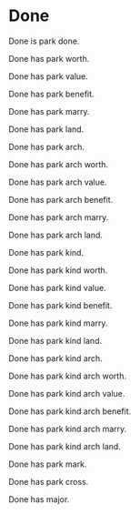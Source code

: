 # Done

Done is park done.

Done has park worth.

Done has park value.

Done has park benefit.

Done has park marry.

Done has park land.

Done has park arch.

Done has park arch worth.

Done has park arch value.

Done has park arch benefit.

Done has park arch marry.

Done has park arch land.

Done has park kind.

Done has park kind worth.

Done has park kind value.

Done has park kind benefit.

Done has park kind marry.

Done has park kind land.

Done has park kind arch.

Done has park kind arch worth.

Done has park kind arch value.

Done has park kind arch benefit.

Done has park kind arch marry.

Done has park kind arch land.

Done has park mark.

Done has park cross.

Done has major.